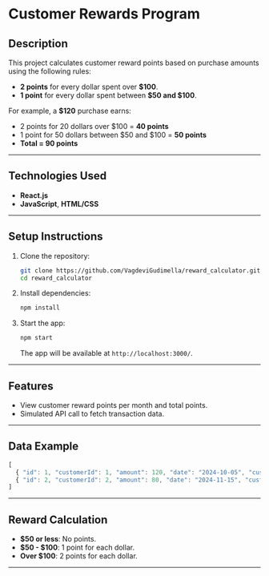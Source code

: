 # Customer Rewards Program

## **Description**
This project calculates customer reward points based on purchase amounts using the following rules:
- **2 points** for every dollar spent over **$100**.
- **1 point** for every dollar spent between **$50 and $100**.

For example, a **$120** purchase earns:
- 2 points for 20 dollars over $100 = **40 points**
- 1 point for 50 dollars between $50 and $100 = **50 points**
- **Total = 90 points**
---

## **Technologies Used**
- **React.js**
- **JavaScript**, **HTML/CSS**

---

## **Setup Instructions**
1. Clone the repository:
   ```bash
   git clone https://github.com/VagdeviGudimella/reward_calculator.git
   cd reward_calculator
   ```
2. Install dependencies:
   ```bash
   npm install
   ```
3. Start the app:
   ```bash
   npm start
   ```
   The app will be available at `http://localhost:3000/`.

---

## **Features**
- View customer reward points per month and total points.
- Simulated API call to fetch transaction data.

---

## **Data Example**
```javascript
[
  { "id": 1, "customerId": 1, "amount": 120, "date": "2024-10-05", "customerName": "User1" },
  { "id": 2, "customerId": 2, "amount": 80, "date": "2024-11-15", "customerName": "User2" }
]
```

---

## **Reward Calculation**
- **$50 or less**: No points.
- **$50 - $100**: 1 point for each dollar.
- **Over $100**: 2 points for each dollar.

---
